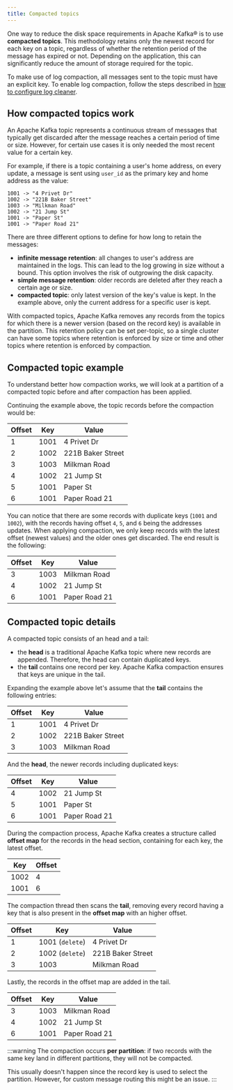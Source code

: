 ```yaml
---
title: Compacted topics
---
```


One way to reduce the disk space requirements in Apache Kafka® is to use
**compacted topics**. This methodology retains only the newest record
for each key on a topic, regardless of whether the retention period of
the message has expired or not. Depending on the application, this can
significantly reduce the amount of storage required for the topic.

To make use of log compaction, all messages sent to the topic must have
an explicit key. To enable log compaction, follow the steps described in
[how to configure log cleaner](/docs/products/kafka/howto/configure-log-cleaner).

## How compacted topics work

An Apache Kafka topic represents a continuous stream of messages that
typically get discarded after the message reaches a certain period of
time or size. However, for certain use cases it is only needed the most
recent value for a certain key.

For example, if there is a topic containing a user's home address, on
every update, a message is sent using `user_id` as the primary key and
home address as the value:

```
1001 -> "4 Privet Dr"
1002 -> "221B Baker Street"
1003 -> "Milkman Road"
1002 -> "21 Jump St"
1001 -> "Paper St"
1001 -> "Paper Road 21"
```

There are three different options to define for how long to retain the
messages:

-   **infinite message retention**: all changes to user's address are
    maintained in the logs. This can lead to the log growing in size
    without a bound. This option involves the risk of outgrowing the
    disk capacity.
-   **simple message retention**: older records are deleted after they
    reach a certain age or size.
-   **compacted topic**: only latest version of the key's value is
    kept. In the example above, only the current address for a specific
    user is kept.

With compacted topics, Apache Kafka removes any records from the topics
for which there is a newer version (based on the record key) is
available in the partition. This retention policy can be set per-topic,
so a single cluster can have some topics where retention is enforced by
size or time and other topics where retention is enforced by compaction.

## Compacted topic example

To understand better how compaction works, we will look at a partition
of a compacted topic before and after compaction has been applied.

Continuing the example above, the topic records before the compaction
would be:

 | Offset | Key  | Value             |
 | ------ | ---- | ----------------- |
 | 1      | 1001 | 4 Privet Dr       |
 | 2      | 1002 | 221B Baker Street |
 | 3      | 1003 | Milkman Road      |
 | 4      | 1002 | 21 Jump St        |
 | 5      | 1001 | Paper St          |
 | 6      | 1001 | Paper Road 21     |

You can notice that there are some records with duplicate keys (`1001`
and `1002`), with the records having offset `4`, `5`, and `6` being the
addresses updates. When applying compaction, we only keep records with
the latest offset (newest values) and the older ones get discarded. The
end result is the following:

| Offset | Key  | Value         |
| ------ | ---- | ------------- |
| 3      | 1003 | Milkman Road  |
| 4      | 1002 | 21 Jump St    |
| 6      | 1001 | Paper Road 21 |

## Compacted topic details

A compacted topic consists of an head and a tail:

-   the **head** is a traditional Apache Kafka topic where new records
    are appended. Therefore, the head can contain duplicated keys.
-   the **tail** contains one record per key. Apache Kafka compaction
    ensures that keys are unique in the tail.

Expanding the example above let's assume that the **tail** contains the
following entries:

| Offset | Key  | Value             |
| ------ | ---- | ----------------- |
| 1      | 1001 | 4 Privet Dr       |
| 2      | 1002 | 221B Baker Street |
| 3      | 1003 | Milkman Road      |

And the **head**, the newer records including duplicated keys:

| Offset | Key  | Value         |
| ------ | ---- | ------------- |
| 4      | 1002 | 21 Jump St    |
| 5      | 1001 | Paper St      |
| 6      | 1001 | Paper Road 21 |

During the compaction process, Apache Kafka creates a structure called
**offset map** for the records in the head section, containing for each
key, the latest offset.

| Key  | Offset |
| ---- | ------ |
| 1002 | 4      |
| 1001 | 6      |

The compaction thread then scans the **tail**, removing every record
having a key that is also present in the **offset map** with an higher
offset.

| Offset | Key             | Value             |
| ------ | --------------- | ----------------- |
| 1      | 1001 (`delete`) | 4 Privet Dr       |
| 2      | 1002 (`delete`) | 221B Baker Street |
| 3      | 1003            | Milkman Road      |

Lastly, the records in the offset map are added in the tail.

| Offset | Key  | Value         |
| ------ | ---- | ------------- |
| 3      | 1003 | Milkman Road  |
| 4      | 1002 | 21 Jump St    |
| 6      | 1001 | Paper Road 21 |

:::warning
The compaction occurs **per partition**: if two records with the same
key land in different partitions, they will not be compacted.

This usually doesn\'t happen since the record key is used to select the
partition. However, for custom message routing this might be an issue.
:::
